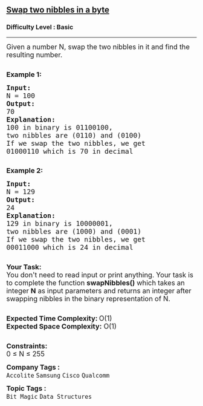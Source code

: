 <h2><a href="https://practice.geeksforgeeks.org/problems/swap-two-nibbles-in-a-byte0446/1?page=1&difficulty[]=-1&category[]=Bit%20Magic&sortBy=submissions">Swap two nibbles in a byte</a></h2><h3>Difficulty Level : Basic</h3><hr><div class="problems_problem_content__Xm_eO"><p><span style="font-size:18px">Given a number N, swap the two nibbles in it and find the resulting number.&nbsp;</span><br>
&nbsp;</p>

<p><span style="font-size:18px"><strong>Example 1:</strong></span></p>

<pre><span style="font-size:18px"><strong>Input:</strong>
N = 100
<strong>Output:</strong>
70
<strong>Explanation:</strong>
100 in binary is 01100100, 
</span><span style="font-size:20px"><span style="font-size:18px">two nibbles are (0110) and (0100)
If we swap the two nibbles, we get
01000110 which is 70 in decimal
</span></span>
</pre>

<p><span style="font-size:18px"><strong>Example 2:</strong></span></p>

<pre><span style="font-size:18px"><strong>Input:</strong>
N = 129
<strong>Output:</strong>
24
<strong>Explanation:</strong>
129 in binary is 10000001, 
</span><span style="font-size:20px"><span style="font-size:18px">two nibbles are (</span></span><span style="font-size:18px">1000</span><span style="font-size:20px"><span style="font-size:18px">) and (</span></span><span style="font-size:18px">0001</span><span style="font-size:20px"><span style="font-size:18px">)
If we swap the two nibbles, we get
</span></span><span style="font-size:18px">0001</span><span style="font-size:18px">1000</span><span style="font-size:20px"><span style="font-size:18px"> which is 24 in decimal</span></span></pre>

<p><br>
<span style="font-size:18px"><strong>Your Task:</strong><br>
You don't need to read input or print anything. Your task is to complete the function <strong>swapNibbles()</strong>&nbsp;which takes&nbsp;an integer <strong>N</strong>&nbsp;as input parameters&nbsp;and returns an integer after swapping nibbles in the binary representation of N.</span><br>
&nbsp;</p>

<p><span style="font-size:18px"><strong>Expected Time Complexity:</strong></span> <span style="font-size:18px">O(1)<br>
<strong>Expected Space Complexity:</strong> O(1)</span><br>
&nbsp;</p>

<p><span style="font-size:18px"><strong>Constraints:</strong><br>
0 ≤ N ≤ 255</span></p>
</div><p><span style=font-size:18px><strong>Company Tags : </strong><br><code>Accolite</code>&nbsp;<code>Samsung</code>&nbsp;<code>Cisco</code>&nbsp;<code>Qualcomm</code>&nbsp;<br><p><span style=font-size:18px><strong>Topic Tags : </strong><br><code>Bit Magic</code>&nbsp;<code>Data Structures</code>&nbsp;
